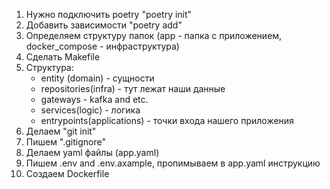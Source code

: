 1) Нужно подключить poetry "poetry init"
2) Добавить зависимости "poetry add"
3) Определяем структуру папок (app - папка с приложением, docker_compose - инфраструктура)
4) Сделать Makefile
5) Структура:
    - entity (domain) - сущности
    - repositories(infra) - тут лежат наши данные
    - gateways - kafka and etc.
    - services(logic) - логика
    - entrypoints(applications) - точки входа нашего приложения
6) Делаем "git init"
7) Пишем ".gitignore"
8) Делаем yaml файлы (app.yaml)
9) Пишем .env and .env.axample, пропимываем в app.yaml инструкцию
10) Создаем Dockerfile
 
